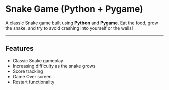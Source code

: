 # Snake Game (Python + Pygame)

A classic Snake game built using **Python** and **Pygame**. Eat the food, grow the snake, and try to avoid crashing into yourself or the walls!

---

## Features

- Classic Snake gameplay
- Increasing difficulty as the snake grows
- Score tracking
- Game Over screen
- Restart functionality

